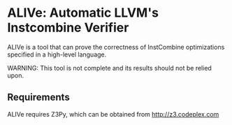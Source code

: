 ALIVe: Automatic LLVM's Instcombine Verifier
============================================

ALIVe is a tool that can prove the correctness of InstCombine optimizations
specified in a high-level language.

WARNING: This tool is not complete and its results should not be relied upon.


Requirements
------------
ALIVe requires Z3Py, which can be obtained from http://z3.codeplex.com
